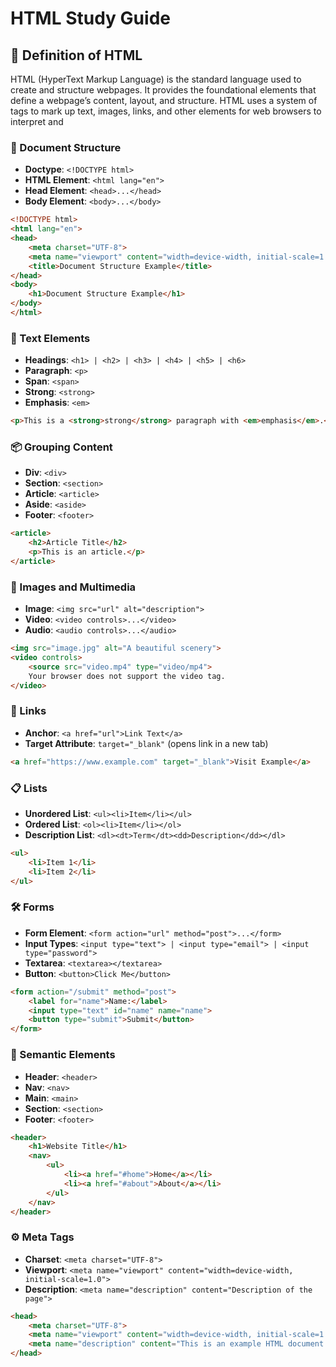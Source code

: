 # HTML Study Guide

## 📖 Definition of HTML

HTML (HyperText Markup Language) is the standard language used to create and structure webpages. It provides the foundational elements that define a webpage’s content, layout, and structure. HTML uses a system of tags to mark up text, images, links, and other elements for web browsers to interpret and 

### 📄 Document Structure
- **Doctype**: `<!DOCTYPE html>`
- **HTML Element**: `<html lang="en">`
- **Head Element**: `<head>...</head>`
- **Body Element**: `<body>...</body>`

```html
<!DOCTYPE html>
<html lang="en">
<head>
    <meta charset="UTF-8">
    <meta name="viewport" content="width=device-width, initial-scale=1.0">
    <title>Document Structure Example</title>
</head>
<body>
    <h1>Document Structure Example</h1>
</body>
</html>
```

### 📝 Text Elements
- **Headings**: `<h1> | <h2> | <h3> | <h4> | <h5> | <h6>`
- **Paragraph**: `<p>`
- **Span**: `<span>`
- **Strong**: `<strong>`
- **Emphasis**: `<em>`

```html
<p>This is a <strong>strong</strong> paragraph with <em>emphasis</em>.</p>
```

### 📦 Grouping Content
- **Div**: `<div>`
- **Section**: `<section>`
- **Article**: `<article>`
- **Aside**: `<aside>`
- **Footer**: `<footer>`

```html
<article>
    <h2>Article Title</h2>
    <p>This is an article.</p>
</article>
```

### 📸 Images and Multimedia
- **Image**: `<img src="url" alt="description">`
- **Video**: `<video controls>...</video>`
- **Audio**: `<audio controls>...</audio>`

```html
<img src="image.jpg" alt="A beautiful scenery">
<video controls>
    <source src="video.mp4" type="video/mp4">
    Your browser does not support the video tag.
</video>
```

### 🔗 Links
- **Anchor**: `<a href="url">Link Text</a>`
- **Target Attribute**: `target="_blank"` (opens link in a new tab)

```html
<a href="https://www.example.com" target="_blank">Visit Example</a>
```

### 📋 Lists
- **Unordered List**: `<ul><li>Item</li></ul>`
- **Ordered List**: `<ol><li>Item</li></ol>`
- **Description List**: `<dl><dt>Term</dt><dd>Description</dd></dl>`

```html
<ul>
    <li>Item 1</li>
    <li>Item 2</li>
</ul>
```

### 🛠️ Forms
- **Form Element**: `<form action="url" method="post">...</form>`
- **Input Types**: `<input type="text"> | <input type="email"> | <input type="password">`
- **Textarea**: `<textarea></textarea>`
- **Button**: `<button>Click Me</button>`

```html
<form action="/submit" method="post">
    <label for="name">Name:</label>
    <input type="text" id="name" name="name">
    <button type="submit">Submit</button>
</form>
```

### 🎨 Semantic Elements
- **Header**: `<header>`
- **Nav**: `<nav>`
- **Main**: `<main>`
- **Section**: `<section>`
- **Footer**: `<footer>`

```html
<header>
    <h1>Website Title</h1>
    <nav>
        <ul>
            <li><a href="#home">Home</a></li>
            <li><a href="#about">About</a></li>
        </ul>
    </nav>
</header>
```

### ⚙️ Meta Tags
- **Charset**: `<meta charset="UTF-8">`
- **Viewport**: `<meta name="viewport" content="width=device-width, initial-scale=1.0">`
- **Description**: `<meta name="description" content="Description of the page">`

```html
<head>
    <meta charset="UTF-8">
    <meta name="viewport" content="width=device-width, initial-scale=1.0">
    <meta name="description" content="This is an example HTML document.">
</head>
```
